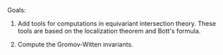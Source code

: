 Goals: 

1. Add tools for computations in equivariant intersection theory. 
These tools are based on the localization theorem and Bott's formula.

2. Compute the Gromov-Witten invariants.
